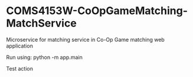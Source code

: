 # COMS4153W-CoOpGameMatching-MatchService
Microservice for matching service in Co-Op Game matching web application

Run using:  python -m app.main

Test action
